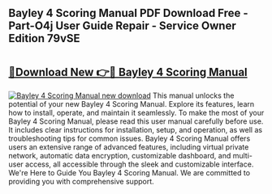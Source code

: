 ## Bayley 4 Scoring Manual PDF Download Free - Part-O4j User Guide Repair - Service Owner Edition 79vSE

# <h2><a href="http://bc45631.oget.top/?id=Bayley+4+Scoring+Manual">🔗Download New 👉🔴 Bayley 4 Scoring Manual</a></h2>

[![Bayley 4 Scoring Manual new download](https://i.imgur.com/5g1atiW.png)](http://bc45631.oget.top/?id=Bayley+4+Scoring+Manual)
This manual unlocks the potential of your new Bayley 4 Scoring Manual. Explore its features, learn how to install, operate, and maintain it seamlessly. To make the most of your Bayley 4 Scoring Manual, please read this user manual carefully before use. It includes clear instructions for installation, setup, and operation, as well as troubleshooting tips for common issues. Bayley 4 Scoring Manual offers users an extensive range of advanced features, including virtual private network, automatic data encryption, customizable dashboard, and multi-user access, all accessible through the sleek and customizable interface. We're Here to Guide You Bayley 4 Scoring Manual. We are committed to providing you with comprehensive support.
